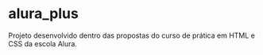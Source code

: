 # alura_plus
Projeto desenvolvido dentro das propostas do curso de prática em HTML e CSS da escola Alura.

